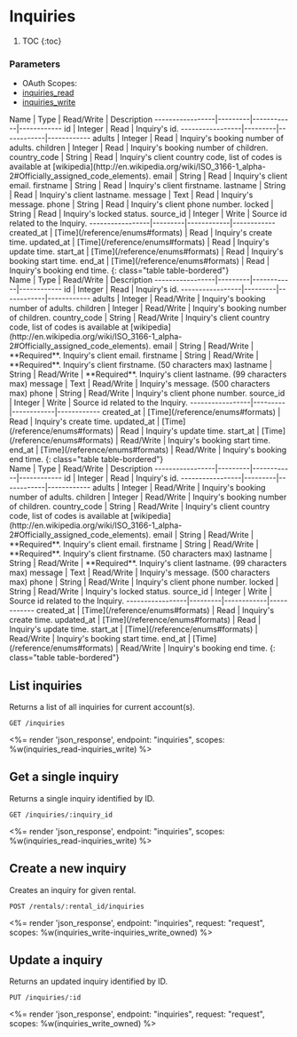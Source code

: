 # Inquiries

1. TOC
{:toc}

### Parameters
<ul class="nav nav-pills" role="tablist">
  <li class="disabled"><a>OAuth Scopes:</a></li>
  <li class="active"><a href="#inquiries_read" role="tab" data-toggle="pill">inquiries_read</a></li>
  <li><a href="#inquiries_write" role="tab" data-toggle="pill">inquiries_write</a></li>
</ul>
<div class="tab-content" markdown="1">
  <div class="tab-pane active" id="inquiries_read" markdown="1">
Name             | Type    | Read/Write | Description
-----------------|---------|------------|------------
id               | Integer | Read       | Inquiry's id.
-----------------|---------|------------|------------
adults           | Integer | Read       | Inquiry's booking number of adults.
children         | Integer | Read       | Inquiry's booking number of children.
country_code     | String  | Read       | Inquiry's client country code, list of codes is available at [wikipedia](http://en.wikipedia.org/wiki/ISO_3166-1_alpha-2#Officially_assigned_code_elements).
email            | String  | Read       | Inquiry's client email.
firstname        | String  | Read       | Inquiry's client firstname.
lastname         | String  | Read       | Inquiry's client lastname.
message          | Text    | Read       | Inquiry's message.
phone            | String  | Read       | Inquiry's client phone number.
locked           | String  | Read       | Inquiry's locked status.
source_id        | Integer | Write      | Source id related to the Inquiry.
-----------------|---------|------------|------------
created_at       | [Time](/reference/enums#formats) | Read       | Inquiry's create time.
updated_at       | [Time](/reference/enums#formats) | Read       | Inquiry's update time.
start_at         | [Time](/reference/enums#formats) | Read       | Inquiry's booking start time.
end_at           | [Time](/reference/enums#formats) | Read       | Inquiry's booking end time.
{: class="table table-bordered"}
  </div>
  <div class="tab-pane" id="inquiries_write" markdown="1">
Name             | Type    | Read/Write | Description
-----------------|---------|------------|------------
id               | Integer | Read       | Inquiry's id.
-----------------|---------|------------|------------
adults           | Integer | Read/Write | Inquiry's booking number of adults.
children         | Integer | Read/Write | Inquiry's booking number of children.
country_code     | String  | Read/Write | Inquiry's client country code, list of codes is available at [wikipedia](http://en.wikipedia.org/wiki/ISO_3166-1_alpha-2#Officially_assigned_code_elements).
email            | String  | Read/Write | **Required**. Inquiry's client email.
firstname        | String  | Read/Write | **Required**. Inquiry's client firstname. (50 characters max)
lastname         | String  | Read/Write | **Required**. Inquiry's client lastname. (99 characters max)
message          | Text    | Read/Write | Inquiry's message. (500 characters max)
phone            | String  | Read/Write | Inquiry's client phone number.
source_id        | Integer | Write      | Source id related to the Inquiry.
-----------------|---------|------------|------------
created_at       | [Time](/reference/enums#formats) | Read       | Inquiry's create time.
updated_at       | [Time](/reference/enums#formats) | Read       | Inquiry's update time.
start_at         | [Time](/reference/enums#formats) | Read/Write | Inquiry's booking start time.
end_at           | [Time](/reference/enums#formats) | Read/Write | Inquiry's booking end time.
{: class="table table-bordered"}
  </div>
  <div class="tab-pane" id="inquiries_write_owned" markdown="1">
Name             | Type    | Read/Write | Description
-----------------|---------|------------|------------
id               | Integer | Read       | Inquiry's id.
-----------------|---------|------------|------------
adults           | Integer | Read/Write | Inquiry's booking number of adults.
children         | Integer | Read/Write | Inquiry's booking number of children.
country_code     | String  | Read/Write | Inquiry's client country code, list of codes is available at [wikipedia](http://en.wikipedia.org/wiki/ISO_3166-1_alpha-2#Officially_assigned_code_elements).
email            | String  | Read/Write | **Required**. Inquiry's client email.
firstname        | String  | Read/Write | **Required**. Inquiry's client firstname. (50 characters max)
lastname         | String  | Read/Write | **Required**. Inquiry's client lastname. (99 characters max)
message          | Text    | Read/Write | Inquiry's message. (500 characters max)
phone            | String  | Read/Write | Inquiry's client phone number.
locked           | String  | Read/Write | Inquiry's locked status.
source_id        | Integer | Write      | Source id related to the Inquiry.
-----------------|---------|------------|------------
created_at       | [Time](/reference/enums#formats) | Read       | Inquiry's create time.
updated_at       | [Time](/reference/enums#formats) | Read       | Inquiry's update time.
start_at         | [Time](/reference/enums#formats) | Read/Write | Inquiry's booking start time.
end_at           | [Time](/reference/enums#formats) | Read/Write | Inquiry's booking end time.
{: class="table table-bordered"}
  </div>
</div>

## List inquiries

Returns a list of all inquiries for current account(s).

~~~
GET /inquiries
~~~

<%= render 'json_response', endpoint: "inquiries", scopes: %w(inquiries_read-inquiries_write) %>

## Get a single inquiry

Returns a single inquiry identified by ID.

~~~
GET /inquiries/:inquiry_id
~~~

<%= render 'json_response', endpoint: "inquiries", scopes: %w(inquiries_read-inquiries_write) %>

## Create a new inquiry

Creates an inquiry for given rental.

~~~~
POST /rentals/:rental_id/inquiries
~~~~

<%= render 'json_response', endpoint: "inquiries", request: "request",
  scopes: %w(inquiries_write-inquiries_write_owned) %>

## Update a inquiry

Returns an updated inquiry identified by ID.

~~~
PUT /inquiries/:id
~~~

<%= render 'json_response', endpoint: "inquiries", request: "request",
  scopes: %w(inquiries_write_owned) %>
